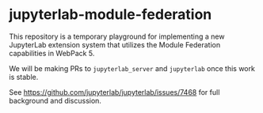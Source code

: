 # jupyterlab-module-federation

This repository is a temporary playground for implementing a new JupyterLab extension
system that utilizes the Module Federation capabilities in WebPack 5.

We will be making PRs to `jupyterlab_server` and `jupyterlab` once this work is stable.

See https://github.com/jupyterlab/jupyterlab/issues/7468 for full background and discussion.
